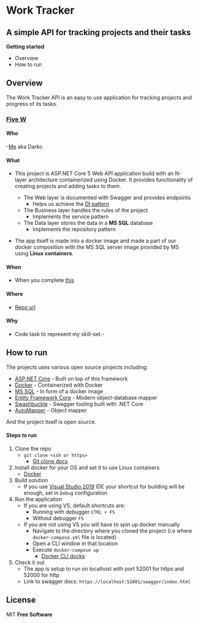 # Work Tracker
## A simple API for tracking projects and their tasks

**Getting started**
- Overview
- How to run

## Overview

The Work Tracker API is an easy to use application for tracking projects and progress of its tasks.

### [Five W](https://en.wikipedia.org/wiki/Five_Ws)

#### Who
-[Me](https://www.linkedin.com/in/darko-radivojevic-984a451a0/) aka Darko

#### What
- This project is ASP.NET Core 5 Web API application build with an N-layer architecture containerized using Docker. It provides functionality of creating projects and adding tasks to them.
    - The Web layer is documented with Swagger and provides endpoints
        - Helps us achieve the [DI pattern](https://docs.microsoft.com/en-us/aspnet/core/fundamentals/dependency-injection?view=aspnetcore-5.0) 
    - The Business layer handles the rules of the project
        - Implements the service pattern 
    - The Data layer stores the data in a __MS SQL__ database
        - Implements the repository pattern

- The app itself is made into a docker image and made a part of our docker composition with the MS SQL server image provided by MS using __Linux containers__. 

#### When 
- When you complete [this](#Steps-to-run) 

#### Where
- [Repo url](https://github.com/DarkoRadivojevic/work-tracker) 

#### Why 
- Code task to represent my skill-set.- 

## How to run

The projects uses various open source projects including:

- [ASP.NET Core](https://docs.microsoft.com/en-us/aspnet/core/introduction-to-aspnet-core?view=aspnetcore-5.0) - Built on top of this framework
- [Docker](https://docs.docker.com/) - Containerized with Docker 
- [MS SQL](https://hub.docker.com/_/microsoft-mssql-server) - In form of a docker image
- [Entity Framework Core](https://docs.microsoft.com/en-us/ef/core/) - Modern object-database mapper
- [Swashbuckle](https://github.com/domaindrivendev/Swashbuckle.AspNetCore) - Swagger tooling built with .NET Core
- [AutoMapper](https://docs.automapper.org/en/stable/Getting-started.html) - Object mapper

And the project itself is open source.

#### Steps to run

1. Clone the repo
    - `git clone <ssh or https>` 
        - [Git clone docs](https://git-scm.com/docs/git-clone) 
2. Install docker for your OS and set it to use Linux containers
    - [Docker](https://www.docker.com/products/docker-desktop) 
3. Build solution
    - If you use [Visual Studio 2019](https://visualstudio.microsoft.com/) IDE your shortcut for building will be enough, set in `Debug` configuration
4. Run the application
    - If you are using VS, default shortcuts are:
        -  Running with debugger  `CTRL + F5`
        -  Without debugger `F5` 
    - If you are not using VS you will have to spin up docker manually 
        - Navigate to the directory where you cloned the project (i.e where `docker-compose.yml` file is located)
        - Open a CLI window in that location 
        - Execute `docker-compose up`
            - [Docker CLI docks](https://docs.docker.com/engine/reference/commandline/cli/) 
5. Check it out
    - The app is setup to run on localhost with port 52001 for https and 52000 for http
    - Link to swagger docs: `https://localhost:52001/swagger/index.html`

## License
MIT
**Free Software**
